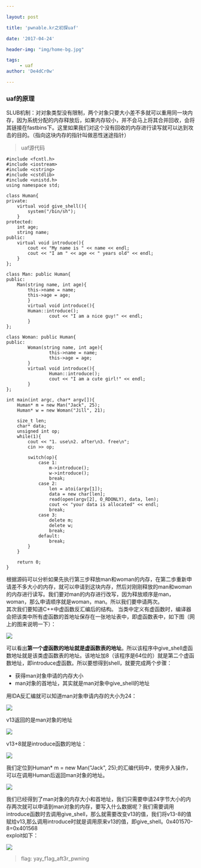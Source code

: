 ```yaml
---

layout: post

title: 'pwnable.kr之初探uaf'

date: '2017-04-24'

header-img: "img/home-bg.jpg"

tags:
     - uaf
author: 'De4dCr0w'

---
```


### uaf的原理 ###
 
SLUB机制：对对象类型没有限制，两个对象只要大小差不多就可以重用同一块内存，因为系统分配的内存释放后，如果内存较小，并不会马上将其合并回收，会将其链接在fastbins下。这里如果我们对这个没有回收的内存进行读写就可以达到攻击的目的。（指向这块内存的指针叫做恶性迷途指针）

<!-- more -->

> uaf源代码

	#include <fcntl.h>
	#include <iostream> 
	#include <cstring>
	#include <cstdlib>
	#include <unistd.h>
	using namespace std;
	
	class Human{
	private:
		virtual void give_shell(){
			system("/bin/sh");
		}
	protected:
		int age;
		string name;
	public:
		virtual void introduce(){
			cout << "My name is " << name << endl;
			cout << "I am " << age << " years old" << endl;
		}
	};
	
	class Man: public Human{
	public:
		Man(string name, int age){
			this->name = name;
			this->age = age;
	        }
	        virtual void introduce(){
			Human::introduce();
	                cout << "I am a nice guy!" << endl;
	        }
	};
	
	class Woman: public Human{
	public:
	        Woman(string name, int age){
	                this->name = name;
	                this->age = age;
	        }
	        virtual void introduce(){
	                Human::introduce();
	                cout << "I am a cute girl!" << endl;
	        }
	};
	
	int main(int argc, char* argv[]){
		Human* m = new Man("Jack", 25);
		Human* w = new Woman("Jill", 21);
	
		size_t len;
		char* data;
		unsigned int op;
		while(1){
			cout << "1. use\n2. after\n3. free\n";
			cin >> op;
	
			switch(op){
				case 1:
					m->introduce();
					w->introduce();
					break;
				case 2:
					len = atoi(argv[1]);
					data = new char[len];
					read(open(argv[2], O_RDONLY), data, len);
					cout << "your data is allocated" << endl;
					break;
				case 3:
					delete m;
					delete w;
					break;
				default:
					break;
			}
		}
	
		return 0;	
	}

根据源码可以分析如果先执行第三步释放man和woman的内存，在第二歩重新申请差不多大小的内存，就可以申请到这块内存，然后对刚刚释放的man和woman的内存进行读写。我们要对man的内存进行改写，因为释放顺序是man，woman，那么申请顺序就是woman，man。所以我们要申请两次。  
其次我们要知道C++中虚函数反汇编后的结构。
当类中定义有虚函数时，编译器会把该类中所有虚函数的首地址保存在一张地址表中，即虚函数表中，如下图（网上的图来说明一下）：  

![](http://i.imgur.com/cwCoKBm.png)

可以看出**第一个虚函数的地址就是虚函数表的地址**。所以该程序中give_shell虚函数地址就是该类虚函数表的地址。该地址加8（该程序是64位的）就是第二个虚函数地址，即introduce虚函数。所以要想得到shell，就要完成两个步骤：  

* 获得man对象申请的内存大小
* man对象的首地址，其实就是man对象中give_shell的地址

用IDA反汇编就可以知道man对象申请内存的大小为24：

![](http://i.imgur.com/mWEgJ1K.png)

v13返回的是man对象的地址

![](http://i.imgur.com/PblDa7d.png)

v13+8就是introduce函数的地址： 

![](http://i.imgur.com/RW0KuYW.png)

我们定位到Human* m = new Man("Jack", 25);的汇编代码中，使用步入操作，可以在调用Human后返回man对象的地址。

![](http://i.imgur.com/wppgZtP.png)

我们已经得到了man对象的内存大小和首地址，我们只需要申请24字节大小的内存两次就可以申请到man对象的内存，要写入什么数据呢？我们需要调用introduce函数时去调用give_shell，那么就需要改变v13的值，我们将v13-8的值赋给v13,那么调用introduce时就是调用原来v13的值，即give_shell。0x401570-8=0x401568  
exploit如下：  

![](http://i.imgur.com/zfQ9i2c.png)

> flag: yay_f1ag_aft3r_pwning